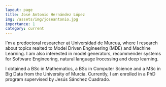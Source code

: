 ```yaml
---
layout: page
title: José Antonio Hernández López
img: /assets/img/joseantonio.jpg
importance: 1
category: current
---
```


I'm a predoctoral researcher at Universidad de Murcua, where I research about topics realted to Model Driven Engineering (MDE) and Machine Learning. I am also interested in model generators, recommender systems for Software Engineering, natural language lrocessing and deep learning.

I obtained a BSc in Mathematics, a BSc in Computer Science and a MSc in Big Data from the University of Murcia. Currently, I am enrolled in a PhD program supervised by Jesús Sánchez Cuadrado.
